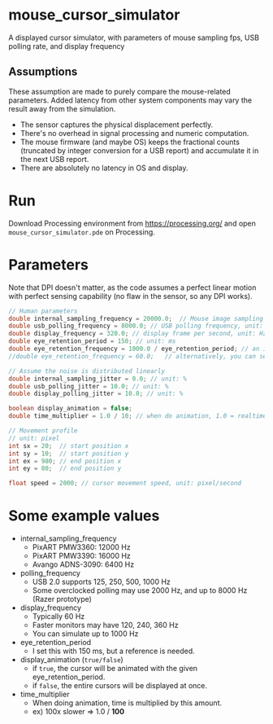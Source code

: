 # mouse_cursor_simulator
A displayed cursor simulator, with parameters of mouse sampling fps, USB polling rate, and display frequency

## Assumptions
These assumption are made to purely compare the mouse-related parameters. Added latency from other system components may vary the result away from the simulation.
* The sensor captures the physical displacement perfectly.
* There's no overhead in signal processing and numeric computation.
* The mouse firmware (and maybe OS) keeps the fractional counts (truncated by integer conversion for a USB report) and accumulate it in the next USB report.
* There are absolutely no latency in OS and display.

# Run
Download Processing environment from https://processing.org/ and open ```mouse_cursor_simulator.pde``` on Processing.

# Parameters
Note that DPI doesn't matter, as the code assumes a perfect linear motion with perfect sensing capability (no flaw in the sensor, so any DPI works).
```java
// Human parameters
double internal_sampling_frequency = 20000.0;  // Mouse image sampling frequency, unit: Hz 
double usb_polling_frequency = 8000.0; // USB polling frequency, unit: Hz
double display_frequency = 320.0; // display frame per second, unit: Hz
double eye_retention_period = 150; // unit: ms
double eye_retention_frequency = 1000.0 / eye_retention_period; // an image presist in the eye (fps)
//double eye_retention_frequency = 60.0;   // alternatively, you can set the eye frequency directly

// Assume the noise is distributed linearly
double internal_sampling_jitter = 0.0; // unit: %
double usb_polling_jitter = 10.0; // unit: %
double display_polling_jitter = 10.0; // unit: %

boolean display_animation = false;
double time_multiplier = 1.0 / 10; // when do animation, 1.0 = realtime / 0.1 = 10x slower / 0.01 = 100x slower

// Movement profile
// unit: pixel
int sx = 20;  // start position x
int sy = 10;  // start position y
int ex = 980; // end position x
int ey = 80;  // end position y

float speed = 2000; // cursor movement speed, unit: pixel/second
```

# Some example values
* internal_sampling_frequency
  * PixART PMW3360: 12000 Hz
  * PixART PMW3390: 16000 Hz
  * Avango ADNS-3090: 6400 Hz
* polling_frequency
  * USB 2.0 supports 125, 250, 500, 1000 Hz
  * Some overclocked polling may use 2000 Hz, and up to 8000 Hz (Razer prototype)
* display_frequency
  * Typically 60 Hz
  * Faster monitors may have 120, 240, 360 Hz
  * You can simulate up to 1000 Hz
* eye_retention_period
  * I set this with 150 ms, but a reference is needed.
* display_animation (```true/false```)
  * if ```true```, the cursor will be animated with the given eye_retention_period.
  * if ```false```, the entire cursors will be displayed at once.
* time_multiplier
  * When doing animation, time is multiplied by this amount.
  * ex) 100x slower => 1.0 / **100**
